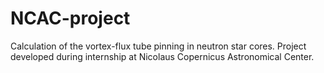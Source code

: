 # NCAC-project
Calculation of the vortex-flux tube pinning in neutron star cores. Project developed during internship at Nicolaus Copernicus Astronomical Center. 
